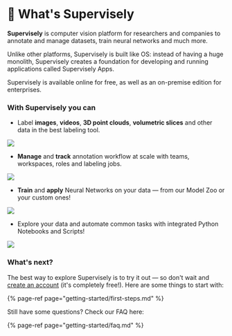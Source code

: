 # 🤖 What's Supervisely

**Supervisely** is computer vision platform for researchers and companies to annotate and manage datasets, train neural networks and much more.

Unlike other platforms, Supervisely is built like OS: instead of having a huge monolith, Supervisely creates a foundation for developing and running applications called Supervisely Apps.

Supervisely is available online for free, as well as an on-premise edition for enterprises.

### With Supervisely you can

* Label **images**, **videos**, **3D point clouds**, **volumetric slices** and other data in the best labeling tool.

![](assets/labeling-ui.jpg)

* **Manage** and **track** annotation workflow at scale with teams, workspaces, roles and labeling jobs.

![](assets/jobs-ui.jpg)

* **Train** and **apply** Neural Networks on your data — from our Model Zoo or your custom ones!

![](assets/neural-networks-ui.jpg)

* Explore your data and automate common tasks with integrated Python Notebooks and Scripts!

![](assets/notebooks-ui.jpg)

### What's next?

The best way to explore Supervisely is to try it out — so don't wait and [create an account](https://app.supervisely.com/signup) \(it's completely free!\). Here are some things to start with:

{% page-ref page="getting-started/first-steps.md" %}

Still have some questions? Check our FAQ here:

{% page-ref page="getting-started/faq.md" %}
